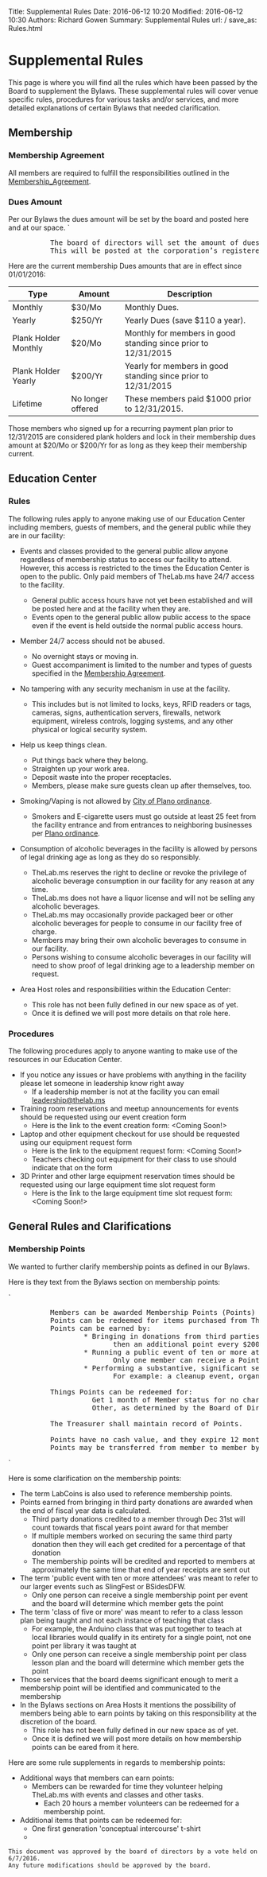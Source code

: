 Title: Supplemental Rules
Date: 2016-06-12 10:20
Modified: 2016-06-12 10:30
Authors: Richard Gowen
Summary: Supplemental Rules
url: /
save_as: Rules.html

Supplemental Rules
==================

This page is where you will find all the rules which have been passed by
the Board to supplement the Bylaws. These supplemental rules will cover
venue specific rules, procedures for various tasks and/or services, and
more detailed explanations of certain Bylaws that needed clarification.

Membership
----------

### Membership Agreement

All members are required to fulfill the responsibilities outlined in the
[Membership\_Agreement](Membership_Agreement.html).

### Dues Amount

Per our Bylaws the dues amount will be set by the board and posted here
and at our space. `
<pre>
          The board of directors will set the amount of dues required for membership. 
          This will be posted at the corporation’s registered location and on the membership application forms.
</pre>

Here are the current membership Dues amounts that are in effect since 01/01/2016:

Type                   | Amount              | Description
---------------------- | ------------------- | ----------------------------------------------------------------
Monthly                | $30/Mo              | Monthly Dues.
Yearly                 | $250/Yr             | Yearly Dues (save $110 a year).
Plank Holder Monthly   | $20/Mo              | Monthly for members in good standing since prior to 12/31/2015
Plank Holder Yearly    | $200/Yr             | Yearly for members in good standing since prior to 12/31/2015
Lifetime               | No longer offered   | These members paid $1000 prior to 12/31/2015.

Those members who signed up for a recurring payment plan prior to
12/31/2015 are considered plank holders and lock in their membership
dues amount at $20/Mo or $200/Yr for as long as they keep their
membership current.

Education Center
----------------

### Rules

The following rules apply to anyone making use of our Education Center
including members, guests of members, and the general public while they
are in our facility:

-   Events and classes provided to the general public allow anyone
    regardless of membership status to access our facility to attend.
    However, this access is restricted to the times the Education Center
    is open to the public. Only paid members of TheLab.ms have 24/7
    access to the facility.
    -   General public access hours have not yet been established and
        will be posted here and at the facility when they are.
    -   Events open to the general public allow public access to the
        space even if the event is held outside the normal public access
        hours.

-   Member 24/7 access should not be abused.
    -   No overnight stays or moving in.
    -   Guest accompaniment is limited to the number and types of guests
        specified in the [Membership Agreement](Membership_Agreement.html).

-   No tampering with any security mechanism in use at the facility.
    -   This includes but is not limited to locks, keys, RFID readers or
        tags, cameras, signs, authentication servers, firewalls, network
        equipment, wireless controls, logging systems, and any other
        physical or logical security system.

-   Help us keep things clean.
    -   Put things back where they belong.
    -   Straighten up your work area.
    -   Deposit waste into the proper receptacles.
    -   Members, please make sure guests clean up after themselves, too.

-   Smoking/Vaping is not allowed by [City of Plano
    ordinance](https://www.municode.com/library/tx/plano/codes/code_of_ordinances?nodeId=PTIICOOR_CH14OFIS_ARTIVSM).
    -   Smokers and E-cigarette users must go outside at least 25 feet
        from the facility entrance and from entrances to neighboring
        businesses per [Plano ordinance](https://www.municode.com/library/tx/plano/codes/code_of_ordinances?nodeId=PTIICOOR_CH14OFIS_ARTIVSM_S14-67PLWHSMISPR).

-   Consumption of alcoholic beverages in the facility is allowed by
    persons of legal drinking age as long as they do so responsibly.
    -   TheLab.ms reserves the right to decline or revoke the privilege
        of alcoholic beverage consumption in our facility for any reason
        at any time.
    -   TheLab.ms does not have a liquor license and will not be selling
        any alcoholic beverages.
    -   TheLab.ms may occasionally provide packaged beer or other
        alcoholic beverages for people to consume in our facility free
        of charge.
    -   Members may bring their own alcoholic beverages to consume in
        our facility.
    -   Persons wishing to consume alcoholic beverages in our facility
        will need to show proof of legal drinking age to a leadership
        member on request.

-   Area Host roles and responsibilities within the Education Center:
    -   This role has not been fully defined in our new space as of yet.
    -   Once it is defined we will post more details on that role here.

### Procedures

The following procedures apply to anyone wanting to make use of the
resources in our Education Center.

-   If you notice any issues or have problems with anything in the
    facility please let someone in leadership know right away
    -   If a leadership member is not at the facility you can email
        leadership@thelab.ms
-   Training room reservations and meetup announcements for events
    should be requested using our event creation form
    -   Here is the link to the event creation form: <Coming Soon!>
-   Laptop and other equipment checkout for use should be requested
    using our equipment request form
    -   Here is the link to the equipment request form: <Coming Soon!>
    -   Teachers checking out equipment for their class to use should
        indicate that on the form
-   3D Printer and other large equipment reservation times should be
    requested using our large equipment time slot request form
    -   Here is the link to the large equipment time slot request form:
        <Coming Soon!>

General Rules and Clarifications
--------------------------------

### Membership Points

We wanted to further clarify membership points as defined in our Bylaws.

Here is they text from the Bylaws section on membership points:

`
<pre>
          Members can be awarded Membership Points (Points) for various things they do that benefit the space. 
          Points can be redeemed for items purchased from TheLab.ms and/or used to reduce a member&#39;s dues. 
          Points can be earned by:
                  * Bringing in donations from third parties (cumulative throughout the year) $100 gets 1 Point, 
                         then an additional point every $200 thereafter.
                  * Running a public event of ten or more attendees or class of five or more earns 1 Point. 
                         Only one member can receive a Point award per event or class.
                  * Performing a substantive, significant service to TheLAB.MS (as determined by the Board of Directors). 
                         For example: a cleanup event, organizing a large scale party, donor event, etc.

          Things Points can be redeemed for:
                    Get 1 month of Member status for no charge.
                    Other, as determined by the Board of Directors.

          The Treasurer shall maintain record of Points.

          Points have no cash value, and they expire 12 months after issuance. 
          Points may be transferred from member to member by contacting the Treasurer.
</pre>
`

Here is some clarification on the membership points:

-   The term LabCoins is also used to reference membership points.
-   Points earned from bringing in third party donations are awarded
    when the end of fiscal year data is calculated.
    -   Third party donations credited to a member through Dec 31st will
        count towards that fiscal years point award for that member
    -   If multiple members worked on securing the same third party
        donation then they will each get credited for a percentage of
        that donation
    -   The membership points will be credited and reported to members
        at approximately the same time that end of year receipts are
        sent out
-   The term 'public event with ten or more attendees' was meant to
    refer to our larger events such as SlingFest or BSidesDFW.
    -   Only one person can receive a single membership point per event
        and the board will determine which member gets the point
-   The term 'class of five or more' was meant to refer to a class
    lesson plan being taught and not each instance of teaching that
    class
    -   For example, the Arduino class that was put together to teach at
        local libraries would qualify in its entirety for a single
        point, not one point per library it was taught at
    -   Only one person can receive a single membership point per class
        lesson plan and the board will determine which member gets the
        point
-   Those services that the board deems significant enough to merit a
    membership point will be identified and communicated to the
    membership
-   In the Bylaws sections on Area Hosts it mentions the possibility of
    members being able to earn points by taking on this responsibility
    at the discretion of the board.
    -   This role has not been fully defined in our new space as of yet.
    -   Once it is defined we will post more details on how membership
        points can be eared from it here.

Here are some rule supplements in regards to membership points:

-   Additional ways that members can earn points:
    -   Members can be rewarded for time they volunteer helping
        TheLab.ms with events and classes and other tasks.
        -   Each 20 hours a member volunteers can be redeemed for a
            membership point.
-   Additional items that points can be redeemed for:
    -   One first generation 'conceptual intercourse' t-shirt
    -   <More To Come Soon>

<!-- -->

    This document was approved by the board of directors by a vote held on 6/7/2016.
    Any future modifications should be approved by the board.
